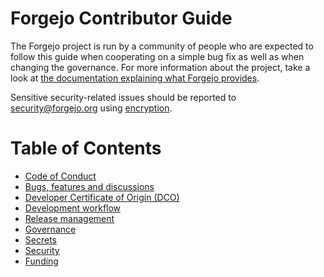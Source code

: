 # Forgejo Contributor Guide

The Forgejo project is run by a community of people who are expected to follow this guide when cooperating on a simple bug fix as well as when changing the governance. For more information about the project, take a look at [the documentation explaining what Forgejo provides](README.md).

Sensitive security-related issues should be reported to [security@forgejo.org](mailto:security@forgejo.org) using [encryption](https://keyoxide.org/security@forgejo.org).

# Table of Contents

- [Code of Conduct](CONTRIBUTING/COC.md)
- [Bugs, features and discussions](CONTRIBUTING/DISCUSSIONS.md)
- [Developer Certificate of Origin (DCO)](CONTRIBUTING/DCO.md)
- [Development workflow](CONTRIBUTING/WORKFLOW.md)
- [Release management](CONTRIBUTING/RELEASE.md)
- [Governance](CONTRIBUTING/GOVERNANCE.md)
- [Secrets](CONTRIBUTING/SECRETS.md)
- [Security](CONTRIBUTING/SECURITY.md)
- [Funding](CONTRIBUTING/FUNDING.md)
